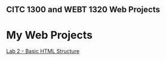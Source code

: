 ## CITC 1300 and WEBT 1320 Web Projects
<h1>My Web Projects</h1>

<a href="Lab%202/index.html">Lab 2 - Basic HTML Structure</a>
